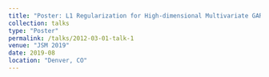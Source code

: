 ```yaml
---
title: "Poster: L1 Regularization for High-dimensional Multivariate GARCH Models"
collection: talks
type: "Poster"
permalink: /talks/2012-03-01-talk-1
venue: "JSM 2019"
date: 2019-08
location: "Denver, CO"
---
```


